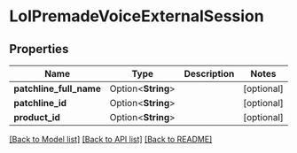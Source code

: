 # LolPremadeVoiceExternalSession

## Properties

Name | Type | Description | Notes
------------ | ------------- | ------------- | -------------
**patchline_full_name** | Option<**String**> |  | [optional]
**patchline_id** | Option<**String**> |  | [optional]
**product_id** | Option<**String**> |  | [optional]

[[Back to Model list]](../README.md#documentation-for-models) [[Back to API list]](../README.md#documentation-for-api-endpoints) [[Back to README]](../README.md)


